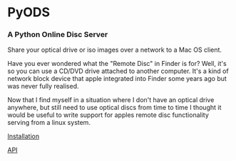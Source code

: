 # PyODS
### A Python Online Disc Server

Share your optical drive or iso images over a network to a Mac OS client.

Have you ever wondered what the "Remote Disc" in Finder is for? Well, it's so you can use a CD/DVD drive attached to
another computer. It's a kind of network block device that apple integrated into Finder some years ago but was never
fully realised.

Now that I find myself in a situation where I don't have an optical drive anywhere, but still need to use optical discs
from time to time I thought it would be useful to write support for apples remote disc functionality serving from a
linux system.

  [Installation](INSTALL.md)
  
  [API](API.md)
